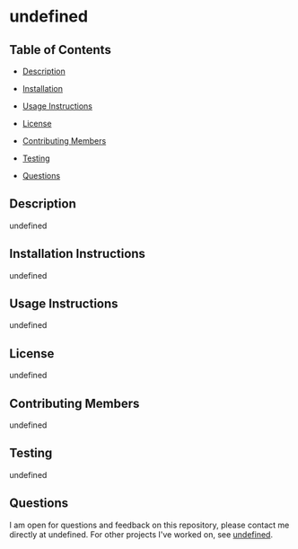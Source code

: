 # undefined
  ## Table of Contents
  * [Description](#Description)

  * [Installation](#Installation-Instructions)

  * [Usage Instructions](#Usage-Instructions)

  * [License](#License)

  * [Contributing Members](#Contributing-Members)

  * [Testing](#Testing) 
    
  * [Questions](#Questions)

  ## Description
  undefined

  ## Installation Instructions 
  undefined

  ## Usage Instructions
  undefined

  ## License
  undefined

  ## Contributing Members
  undefined

  ## Testing 
   undefined

  ## Questions

  I am open for questions and feedback on this repository, please contact me directly at undefined. 
  For other projects I've worked on, see [undefined](https://github.com/undefined/).
